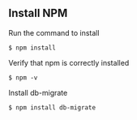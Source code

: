 ## Install NPM

Run the command to install 
```
$ npm install
```

Verify that npm is correctly installed
```
$ npm -v
```

Install db-migrate
```
$ npm install db-migrate
```
